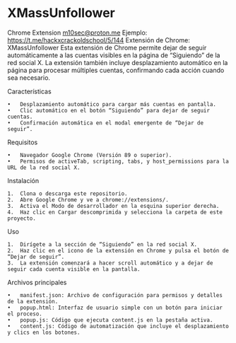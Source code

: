 # XMassUnfollower
Chrome Extension 
m10sec@proton.me
Ejemplo: https://t.me/hackxcrackoldschool/5/144
Extensión de Chrome: XMassUnfollower
Esta extensión de Chrome permite dejar de seguir automáticamente a las cuentas visibles en la página de “Siguiendo” de la red social X. La extensión también incluye desplazamiento automático en la página para procesar múltiples cuentas, confirmando cada acción cuando sea necesario.

Características

	•	Desplazamiento automático para cargar más cuentas en pantalla.
	•	Clic automático en el botón “Siguiendo” para dejar de seguir cuentas.
	•	Confirmación automática en el modal emergente de “Dejar de seguir”.

Requisitos

	•	Navegador Google Chrome (Versión 89 o superior).
	•	Permisos de activeTab, scripting, tabs, y host_permissions para la URL de la red social X.

Instalación

	1.	Clona o descarga este repositorio.
	2.	Abre Google Chrome y ve a chrome://extensions/.
	3.	Activa el Modo de desarrollador en la esquina superior derecha.
	4.	Haz clic en Cargar descomprimida y selecciona la carpeta de este proyecto.

Uso

	1.	Dirígete a la sección de “Siguiendo” en la red social X.
	2.	Haz clic en el icono de la extensión en Chrome y pulsa el botón de “Dejar de seguir”.
	3.	La extensión comenzará a hacer scroll automático y a dejar de seguir cada cuenta visible en la pantalla.

Archivos principales

	•	manifest.json: Archivo de configuración para permisos y detalles de la extensión.
	•	popup.html: Interfaz de usuario simple con un botón para iniciar el proceso.
	•	popup.js: Código que ejecuta content.js en la pestaña activa.
	•	content.js: Código de automatización que incluye el desplazamiento y clics en los botones.
